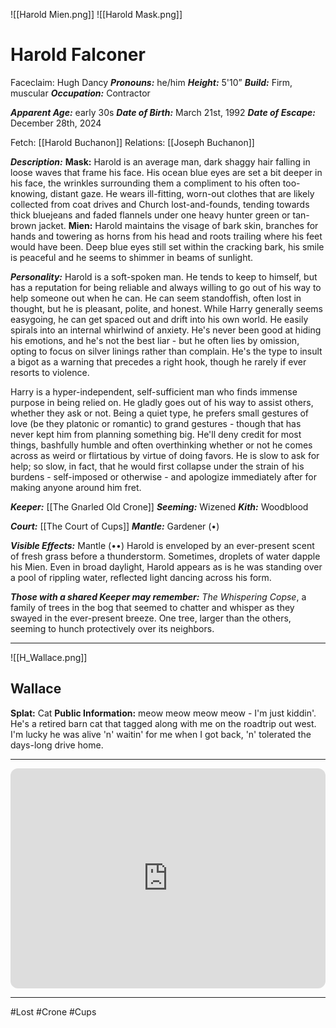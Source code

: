 ![[Harold Mien.png]] ![[Harold Mask.png]]
# Harold Falconer
Faceclaim: Hugh Dancy
***Pronouns:*** he/him
***Height:*** 5'10”
***Build:*** Firm, muscular 
***Occupation:*** Contractor

***Apparent Age:*** early 30s
***Date of Birth:*** March 21st, 1992 
***Date of Escape:*** December 28th, 2024

Fetch: [[Harold Buchanon]]
Relations: [[Joseph Buchanon]]

***Description:***
**Mask:** Harold is an average man, dark shaggy hair falling in loose waves that frame his face. His ocean blue eyes are set a bit deeper in his face, the wrinkles surrounding them a compliment to his often too-knowing, distant gaze. He wears ill-fitting, worn-out clothes that are likely collected from coat drives and Church lost-and-founds, tending towards thick bluejeans and faded flannels under one heavy hunter green or tan-brown jacket.
**Mien:** Harold maintains the visage of bark skin, branches for hands and towering as horns from his head and roots trailing where his feet would have been. Deep blue eyes still set within the cracking bark, his smile is peaceful and he seems to shimmer in beams of sunlight.

***Personality:*** Harold is a soft-spoken man. He tends to keep to himself, but has a reputation for being reliable and always willing to go out of his way to help someone out when he can. He can seem standoffish, often lost in thought, but he is pleasant, polite, and honest. While Harry generally seems easygoing, he can get spaced out and drift into his own world. He easily spirals into an internal whirlwind of anxiety. He's never been good at hiding his emotions, and he's not the best liar - but he often lies by omission, opting to focus on silver linings rather than complain. He's the type to insult a bigot as a warning that precedes a right hook, though he rarely if ever resorts to violence.

Harry is a hyper-independent, self-sufficient man who finds immense purpose in being relied on. He gladly goes out of his way to assist others, whether they ask or not. Being a quiet type, he prefers small gestures of love (be they platonic or romantic) to grand gestures - though that has never kept him from planning something big. He'll deny credit for most things, bashfully humble and often overthinking whether or not he comes across as weird or flirtatious by virtue of doing favors. He is slow to ask for help; so slow, in fact, that he would first collapse under the strain of his burdens - self-imposed or otherwise - and apologize immediately after for making anyone around him fret. 

***Keeper:*** [[The Gnarled Old Crone]]
***Seeming:*** Wizened
***Kith:*** Woodblood

***Court:*** [[The Court of Cups]]
***Mantle:*** Gardener (•)

***Visible Effects:***
Mantle (••) Harold is enveloped by an ever-present scent of fresh grass before a thunderstorm. Sometimes, droplets of water dapple his Mien. Even in broad daylight, Harold appears as is he was standing over a pool of rippling water, reflected light dancing across his form.

***Those with a shared Keeper may remember:***
*The Whispering Copse*, a family of trees in the bog that seemed to chatter and whisper as they swayed in the ever-present breeze. One tree, larger than the others, seeming to hunch protectively over its neighbors.

---
![[H_Wallace.png]]
## Wallace
**Splat:** Cat
**Public Information:** meow meow meow meow - I'm just kiddin'. He's a retired barn cat that tagged along with me on the roadtrip out west. I'm lucky he was alive 'n' waitin' for me when I got back, 'n' tolerated the days-long drive home.
***

<iframe style="border-radius:12px" src="https://open.spotify.com/embed/playlist/3pLgHRmZdW0PaaA9VUky4X?si=dwULplwiT_GfNuRCr1Bg6w_source=generator" width="100%" height="352" frameBorder="0" allowfullscreen="" allow="autoplay; clipboard-write; encrypted-media; fullscreen; picture-in-picture" loading="lazy"></iframe>

---
#Lost #Crone #Cups 